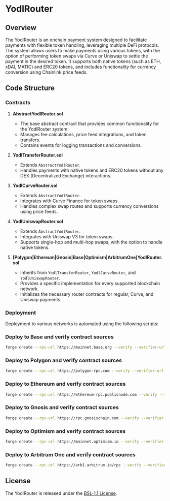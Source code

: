 # YodlRouter

## Overview

The YodlRouter is an onchain payment system designed to facilitate payments with flexible token handling, leveraging multiple DeFi protocols. The system allows users to make payments using various tokens,
with the option of performing token swaps via Curve or Uniswap to settle the payment in the desired token. It supports both native tokens (such as ETH, xDAI, MATIC) and ERC20 tokens, and includes functionality for currency conversion using Chainlink price feeds.

## Code Structure

### Contracts

1. **AbstractYodlRouter.sol**
    - The base abstract contract that provides common functionality for the YodlRouter system.
    - Manages fee calculations, price feed integrations, and token transfers.
    - Contains events for logging transactions and conversions.

2. **YodlTransferRouter.sol**
    - Extends `AbstractYodlRouter`.
    - Handles payments with native tokens and ERC20 tokens without any DEX (Decentralized Exchange) interactions.

3. **YodlCurveRouter.sol**
    - Extends `AbstractYodlRouter`.
    - Integrates with Curve Finance for token swaps.
    - Handles complex swap routes and supports currency conversions using price feeds.

4. **YodlUniswapRouter.sol**
    - Extends `AbstractYodlRouter`.
    - Integrates with Uniswap V3 for token swaps.
    - Supports single-hop and multi-hop swaps, with the option to handle native tokens.

5. **[Polygon|Ethereum|Gnosis|Base|Optimism|ArbitrumOne]YodlRouter.sol**
    - Inherits from `YodlTransferRouter`, `YodlCurveRouter`, and `YodlUniswapRouter`.
    - Provides a specific implementation for every supported blockchain network.
    - Initializes the necessary router contracts for regular, Curve, and Uniswap payments.

### Deployment

Deployment to various networks is automated using the following scripts:

### Deploy to Base and verify contract sources
```bash
forge create --rpc-url https://mainnet.base.org --verify --verifier-url https://api.basescan.org/api --interactive --etherscan-api-key 3VKX8G4B2D6SXFCBFZJT6HSZ138JXQZ4IN --chain 8453 src/chains/BaseYodlRouter.sol:YodlRouter
```

### Deploy to Polygon and verify contract sources
```bash
forge create --rpc-url https://polygon-rpc.com --verify --verifier-url https://api.polygonscan.com/api --interactive --etherscan-api-key K943G66H5F95GDXCA2W9YY882H5XR85FI7 --chain 137 src/chains/PolygonYodlRouter.sol:YodlRouter
```

### Deploy to Ethereum and verify contract sources
```bash
forge create --rpc-url https://ethereum-rpc.publicnode.com --verify --interactive --etherscan-api-key M6Y54YF9QH6KBEYHKPQGTKU47QCPT5JGM2 --chain 1 src/chains/EthereumYodlRouter.sol:YodlRouter
```

### Deploy to Gnosis and verify contract sources
```bash
forge create --rpc-url https://rpc.gnosischain.com --verify --verifier-url https://api.gnosisscan.io/api --interactive --etherscan-api-key Z7ADQP2JRDII511CJUD4YDRXEUS12QUNKD --chain 100 src/chains/GnosisYodlRouter.sol:YodlRouter
```

### Deploy to Optimism and verify contract sources
```bash
forge create --rpc-url https://mainnet.optimism.io --verify --verifier-url https://api-optimistic.etherscan.io/api --interactive --etherscan-api-key 93ITRJAAFTSIUHVSGTXZ6KI5X6JN2C2ISZ --chain 10 src/chains/OptimismYodlRouter.sol:YodlRouter
```

### Deploy to Arbitrum One and verify contract sources
```bash
forge create --rpc-url https://arb1.arbitrum.io/rpc --verify --verifier-url https://api.arbiscan.io/api --interactive --etherscan-api-key U516IXEMJA8QJPB8KPKYUB9RKBR88MMH31 --chain 42161 src/chains/ArbitrumOneYodlRouter.sol:YodlRouter
```

## License
The YodlRouter is released under the [BSL-1.1 License](https://mariadb.com/bsl-faq-adopting/#whatis).